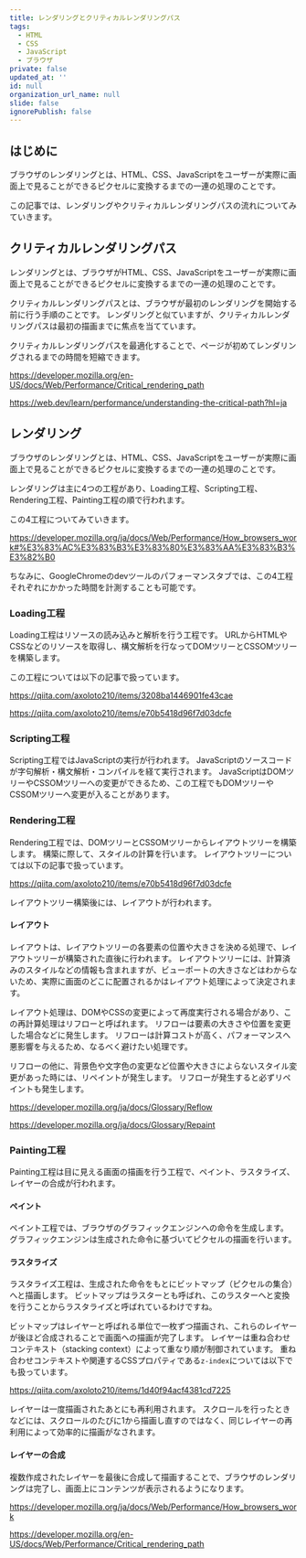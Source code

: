 ```yaml
---
title: レンダリングとクリティカルレンダリングパス
tags:
  - HTML
  - CSS
  - JavaScript
  - ブラウザ
private: false
updated_at: ''
id: null
organization_url_name: null
slide: false
ignorePublish: false
---
```

## はじめに
ブラウザのレンダリングとは、HTML、CSS、JavaScriptをユーザーが実際に画面上で見ることができるピクセルに変換するまでの一連の処理のことです。

この記事では、レンダリングやクリティカルレンダリングパスの流れについてみていきます。
## クリティカルレンダリングパス
レンダリングとは、ブラウザがHTML、CSS、JavaScriptをユーザーが実際に画面上で見ることができるピクセルに変換するまでの一連の処理のことです。

クリティカルレンダリングパスとは、ブラウザが最初のレンダリングを開始する前に行う手順のことです。
レンダリングと似ていますが、クリティカルレンダリングパスは最初の描画までに焦点を当てています。

クリティカルレンダリングパスを最適化することで、ページが初めてレンダリングされるまでの時間を短縮できます。

https://developer.mozilla.org/en-US/docs/Web/Performance/Critical_rendering_path

https://web.dev/learn/performance/understanding-the-critical-path?hl=ja

## レンダリング
ブラウザのレンダリングとは、HTML、CSS、JavaScriptをユーザーが実際に画面上で見ることができるピクセルに変換するまでの一連の処理のことです。

レンダリングは主に4つの工程があり、Loading工程、Scripting工程、Rendering工程、Painting工程の順で行われます。

この4工程についてみていきます。

https://developer.mozilla.org/ja/docs/Web/Performance/How_browsers_work#%E3%83%AC%E3%83%B3%E3%83%80%E3%83%AA%E3%83%B3%E3%82%B0

ちなみに、GoogleChromeのdevツールのパフォーマンスタブでは、この4工程それぞれにかかった時間を計測することも可能です。

### Loading工程
Loading工程はリソースの読み込みと解析を行う工程です。
URLからHTMLやCSSなどのリソースを取得し、構文解析を行なってDOMツリーとCSSOMツリーを構築します。

この工程については以下の記事で扱っています。

https://qiita.com/axoloto210/items/3208ba1446901fe43cae

https://qiita.com/axoloto210/items/e70b5418d96f7d03dcfe

### Scripting工程
Scripting工程ではJavaScriptの実行が行われます。
JavaScriptのソースコードが字句解析・構文解析・コンパイルを経て実行されます。
JavaScriptはDOMツリーやCSSOMツリーへの変更ができるため、この工程でもDOMツリーやCSSOMツリーへ変更が入ることがあります。

### Rendering工程
Rendering工程では、DOMツリーとCSSOMツリーからレイアウトツリーを構築します。
構築に際して、スタイルの計算を行います。
レイアウトツリーについては以下の記事で扱っています。

https://qiita.com/axoloto210/items/e70b5418d96f7d03dcfe

レイアウトツリー構築後には、レイアウトが行われます。

#### レイアウト
レイアウトは、レイアウトツリーの各要素の位置や大きさを決める処理で、レイアウトツリーが構築された直後に行われます。
レイアウトツリーには、計算済みのスタイルなどの情報も含まれますが、ビューポートの大きさなどはわからないため、実際に画面のどこに配置されるかはレイアウト処理によって決定されます。

レイアウト処理は、DOMやCSSの変更によって再度実行される場合があり、この再計算処理はリフローと呼ばれます。
リフローは要素の大きさや位置を変更した場合などに発生します。
リフローは計算コストが高く、パフォーマンスへ悪影響を与えるため、なるべく避けたい処理です。

リフローの他に、背景色や文字色の変更など位置や大きさによらないスタイル変更があった時には、リペイントが発生します。
リフローが発生すると必ずリペイントも発生します。

https://developer.mozilla.org/ja/docs/Glossary/Reflow

https://developer.mozilla.org/ja/docs/Glossary/Repaint

### Painting工程
Painting工程は目に見える画面の描画を行う工程で、ペイント、ラスタライズ、レイヤーの合成が行われます。
#### ペイント
ペイント工程では、ブラウザのグラフィックエンジンへの命令を生成します。
グラフィックエンジンは生成された命令に基づいてピクセルの描画を行います。

#### ラスタライズ
ラスタライズ工程は、生成された命令をもとにビットマップ（ピクセルの集合）へと描画します。
ビットマップはラスターとも呼ばれ、このラスターへと変換を行うことからラスタライズと呼ばれているわけですね。

ビットマップはレイヤーと呼ばれる単位で一枚ずつ描画され、これらのレイヤーが後ほど合成されることで画面への描画が完了します。
レイヤーは重ね合わせコンテキスト（stacking context）によって重なり順が制御されています。
重ね合わせコンテキストや関連するCSSプロパティである`z-index`については以下でも扱っています。

https://qiita.com/axoloto210/items/1d40f94acf4381cd7225

レイヤーは一度描画されたあとにも再利用されます。
スクロールを行ったときなどには、スクロールのたびに1から描画し直すのではなく、同じレイヤーの再利用によって効率的に描画がなされます。

#### レイヤーの合成
複数作成されたレイヤーを最後に合成して描画することで、ブラウザのレンダリングは完了し、画面上にコンテンツが表示されるようになります。

https://developer.mozilla.org/ja/docs/Web/Performance/How_browsers_work

https://developer.mozilla.org/en-US/docs/Web/Performance/Critical_rendering_path
